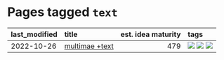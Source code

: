 # Pages tagged `text`

|last_modified|title|est. idea maturity|tags
|:---|:---|---:|:---|
|2022-10-26|[multimae +text](../multimae_w_text.md)|479|[![](https://img.shields.io/badge/tag-experimental-77485f)](../tags/experimental.md) [![](https://img.shields.io/badge/tag-prompting-b25b5)](../tags/prompting.md) [![](https://img.shields.io/badge/tag-text-7ffa70)](../tags/text.md)|